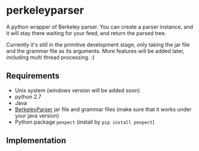 perkeleyparser
==============

A python wrapper of Berkeley parser. You can create a parser instance,
and it will stay there waiting for your feed, and return the parsed tree.

Currently it's still in the primitive development stage, only taking the jar
file and the grammar file as its arguments. More features will be added 
later, including multi thread processing. :)


## Requirements

* Unix system (windows version will be added soon)
* python 2.7
* Java
* [BerkeleyParser](http://code.google.com/p/berkeleyparser/downloads/list) jar file and grammar files (make sure that it works under your java version)
* Python package `pexpect` (install by `pip install pexpect`)

## Implementation


